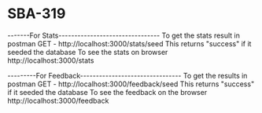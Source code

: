 # SBA-319

-------For Stats--------------------------------
To get the stats result in postman
GET - http://localhost:3000/stats/seed
This returns "success" if it seeded the database
To see the stats on browser
http://localhost:3000/stats

---------For Feedback--------------------------------
To get the results in postman
GET - http://localhost:3000/feedback/seed
This returns "success" if it seeded the database
To see the feedback on the browser
http://localhost:3000/feedback
